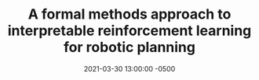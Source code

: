 ---
layout: post
title: A formal methods approach to interpretable reinforcement learning for robotic planning
authors: Xiao Li, Zachary Serlin, Guang Yang and Calin Belta
venue: Science Robotics
published: 2021-03-30 13:00:00 -0500
link: N/A
date: 2021-03-30 13:00:00 -0500
location: Online
leader: David Defazio
tags:
- Learning and Planning
---